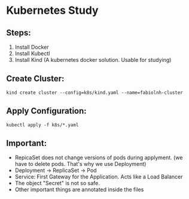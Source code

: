 # Kubernetes Study

## Steps:
1) Install Docker
2) Install Kubectl
3) Install Kind (A kubernetes docker solution. Usable for studying)
## Create Cluster:
```
kind create cluster --config=k8s/kind.yaml --name=fabiolnh-cluster
```
## Apply Configuration:
```
kubectl apply -f k8s/*.yaml
```

## Important:
- RepicaSet does not change versions of pods during applyment. (we have to delete pods. That's why we use Deployment)
- Deployment -> ReplicaSet -> Pod
- Service: First Gateway for the Application. Acts like a Load Balancer
- The object "Secret" is not so safe.
- Other important things are annotated inside the files
